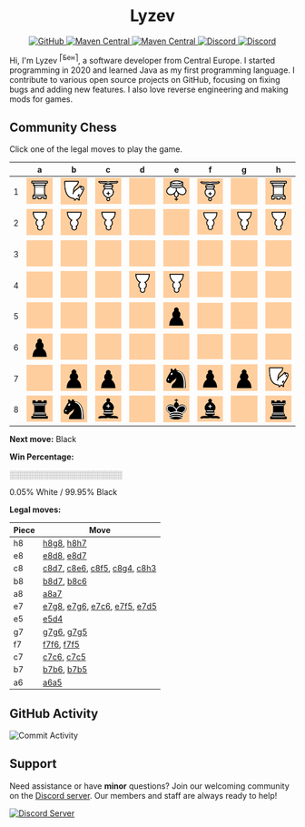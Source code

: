 <div align="center">
    <h1>Lyzev</h1>
    <a href="https://github.com/Lyzev">
        <img src="https://wsrv.nl/?url=https://cdn.jsdelivr.net/npm/@intergrav/devins-badges@3.2.0/assets/cozy-minimal/available/github_vector.svg&w=64&h=64" alt="GitHub">
    </a>
    <a href="https://lyzev.dev">
        <img src="https://wsrv.nl/?url=https://cdn.jsdelivr.net/npm/@intergrav/devins-badges@3.2.0/assets/cozy-minimal/documentation/website_vector.svg&w=64&h=64" alt="Maven Central">
    </a>
    <a href="https://central.sonatype.com/namespace/dev.lyzev.api">
        <img src="https://wsrv.nl/?url=https://cdn.jsdelivr.net/npm/@intergrav/devins-badges@3.2.0/assets/cozy-minimal/available/maven-central_vector.svg&w=64&h=64" alt="Maven Central">
    </a>
    <a href="https://lyzev.dev/discord">
        <img src="https://wsrv.nl/?url=https://cdn.jsdelivr.net/npm/@intergrav/devins-badges@3/assets/cozy-minimal/social/discord-plural_vector.svg&w=64&h=64" alt="Discord">
    </a>
    <a href="https://www.youtube.com/@lyzev">
        <img src="https://wsrv.nl/?url=https://cdn.jsdelivr.net/npm/@intergrav/devins-badges@3.2.0/assets/cozy-minimal/social/youtube-singular_vector.svg&w=64&h=64" alt="Discord">
    </a>
</div>

[//]: # (23, 08 Mon 2021, 20:00:00)

Hi, I'm Lyzev <sup>⎡Бен⎤</sup>, a software developer from Central Europe. I started programming in 2020 and learned Java as my first programming language. I contribute to various open source projects on GitHub, focusing on fixing bugs and adding new features. I also love reverse engineering and making mods for games.

## Community Chess

Click one of the legal moves to play the game.

|   | a | b | c | d | e | f | g | h |
|---|---|---|---|---|---|---|---|---|
| 1 | ![R](chess/assets/img/white/down/tower.svg) | ![N](chess/assets/img/white/down/horse.svg) | ![B](chess/assets/img/white/down/bishop.svg) | ![Empty](chess/assets/img/empty.svg) | ![K](chess/assets/img/white/down/king.svg) | ![B](chess/assets/img/white/down/bishop.svg) | ![Empty](chess/assets/img/empty.svg) | ![R](chess/assets/img/white/down/tower.svg) |
| 2 | ![P](chess/assets/img/white/down/pawn.svg) | ![P](chess/assets/img/white/down/pawn.svg) | ![P](chess/assets/img/white/down/pawn.svg) | ![Empty](chess/assets/img/empty.svg) | ![Empty](chess/assets/img/empty.svg) | ![P](chess/assets/img/white/down/pawn.svg) | ![P](chess/assets/img/white/down/pawn.svg) | ![P](chess/assets/img/white/down/pawn.svg) |
| 3 | ![Empty](chess/assets/img/empty.svg) | ![Empty](chess/assets/img/empty.svg) | ![Empty](chess/assets/img/empty.svg) | ![Empty](chess/assets/img/empty.svg) | ![Empty](chess/assets/img/empty.svg) | ![Empty](chess/assets/img/empty.svg) | ![Empty](chess/assets/img/empty.svg) | ![Empty](chess/assets/img/empty.svg) |
| 4 | ![Empty](chess/assets/img/empty.svg) | ![Empty](chess/assets/img/empty.svg) | ![Empty](chess/assets/img/empty.svg) | ![P](chess/assets/img/white/down/pawn.svg) | ![P](chess/assets/img/white/down/pawn.svg) | ![Empty](chess/assets/img/empty.svg) | ![Empty](chess/assets/img/empty.svg) | ![Empty](chess/assets/img/empty.svg) |
| 5 | ![Empty](chess/assets/img/empty.svg) | ![Empty](chess/assets/img/empty.svg) | ![Empty](chess/assets/img/empty.svg) | ![Empty](chess/assets/img/empty.svg) | ![p](chess/assets/img/black/up/pawn.svg) | ![Empty](chess/assets/img/empty.svg) | ![Empty](chess/assets/img/empty.svg) | ![Empty](chess/assets/img/empty.svg) |
| 6 | ![p](chess/assets/img/black/up/pawn.svg) | ![Empty](chess/assets/img/empty.svg) | ![Empty](chess/assets/img/empty.svg) | ![Empty](chess/assets/img/empty.svg) | ![Empty](chess/assets/img/empty.svg) | ![Empty](chess/assets/img/empty.svg) | ![Empty](chess/assets/img/empty.svg) | ![Empty](chess/assets/img/empty.svg) |
| 7 | ![Empty](chess/assets/img/empty.svg) | ![p](chess/assets/img/black/up/pawn.svg) | ![p](chess/assets/img/black/up/pawn.svg) | ![Empty](chess/assets/img/empty.svg) | ![n](chess/assets/img/black/up/horse.svg) | ![p](chess/assets/img/black/up/pawn.svg) | ![p](chess/assets/img/black/up/pawn.svg) | ![N](chess/assets/img/white/down/horse.svg) |
| 8 | ![r](chess/assets/img/black/up/tower.svg) | ![n](chess/assets/img/black/up/horse.svg) | ![b](chess/assets/img/black/up/bishop.svg) | ![Empty](chess/assets/img/empty.svg) | ![k](chess/assets/img/black/up/king.svg) | ![b](chess/assets/img/black/up/bishop.svg) | ![Empty](chess/assets/img/empty.svg) | ![r](chess/assets/img/black/up/tower.svg) |

**Next move:** Black

**Win Percentage:**

░░░░░░░░░░░░░░░░░░░░

 0.05% White / 99.95% Black


**Legal moves:**

| Piece | Move |
|-------|------|
| h8 | [h8g8](https://github.com/Lyzev/Lyzev/issues/new?title=chess%7Ch8g8&body=Click+%27Create%27+to+submit+this+move.), [h8h7](https://github.com/Lyzev/Lyzev/issues/new?title=chess%7Ch8h7&body=Click+%27Create%27+to+submit+this+move.) |
| e8 | [e8d8](https://github.com/Lyzev/Lyzev/issues/new?title=chess%7Ce8d8&body=Click+%27Create%27+to+submit+this+move.), [e8d7](https://github.com/Lyzev/Lyzev/issues/new?title=chess%7Ce8d7&body=Click+%27Create%27+to+submit+this+move.) |
| c8 | [c8d7](https://github.com/Lyzev/Lyzev/issues/new?title=chess%7Cc8d7&body=Click+%27Create%27+to+submit+this+move.), [c8e6](https://github.com/Lyzev/Lyzev/issues/new?title=chess%7Cc8e6&body=Click+%27Create%27+to+submit+this+move.), [c8f5](https://github.com/Lyzev/Lyzev/issues/new?title=chess%7Cc8f5&body=Click+%27Create%27+to+submit+this+move.), [c8g4](https://github.com/Lyzev/Lyzev/issues/new?title=chess%7Cc8g4&body=Click+%27Create%27+to+submit+this+move.), [c8h3](https://github.com/Lyzev/Lyzev/issues/new?title=chess%7Cc8h3&body=Click+%27Create%27+to+submit+this+move.) |
| b8 | [b8d7](https://github.com/Lyzev/Lyzev/issues/new?title=chess%7Cb8d7&body=Click+%27Create%27+to+submit+this+move.), [b8c6](https://github.com/Lyzev/Lyzev/issues/new?title=chess%7Cb8c6&body=Click+%27Create%27+to+submit+this+move.) |
| a8 | [a8a7](https://github.com/Lyzev/Lyzev/issues/new?title=chess%7Ca8a7&body=Click+%27Create%27+to+submit+this+move.) |
| e7 | [e7g8](https://github.com/Lyzev/Lyzev/issues/new?title=chess%7Ce7g8&body=Click+%27Create%27+to+submit+this+move.), [e7g6](https://github.com/Lyzev/Lyzev/issues/new?title=chess%7Ce7g6&body=Click+%27Create%27+to+submit+this+move.), [e7c6](https://github.com/Lyzev/Lyzev/issues/new?title=chess%7Ce7c6&body=Click+%27Create%27+to+submit+this+move.), [e7f5](https://github.com/Lyzev/Lyzev/issues/new?title=chess%7Ce7f5&body=Click+%27Create%27+to+submit+this+move.), [e7d5](https://github.com/Lyzev/Lyzev/issues/new?title=chess%7Ce7d5&body=Click+%27Create%27+to+submit+this+move.) |
| e5 | [e5d4](https://github.com/Lyzev/Lyzev/issues/new?title=chess%7Ce5d4&body=Click+%27Create%27+to+submit+this+move.) |
| g7 | [g7g6](https://github.com/Lyzev/Lyzev/issues/new?title=chess%7Cg7g6&body=Click+%27Create%27+to+submit+this+move.), [g7g5](https://github.com/Lyzev/Lyzev/issues/new?title=chess%7Cg7g5&body=Click+%27Create%27+to+submit+this+move.) |
| f7 | [f7f6](https://github.com/Lyzev/Lyzev/issues/new?title=chess%7Cf7f6&body=Click+%27Create%27+to+submit+this+move.), [f7f5](https://github.com/Lyzev/Lyzev/issues/new?title=chess%7Cf7f5&body=Click+%27Create%27+to+submit+this+move.) |
| c7 | [c7c6](https://github.com/Lyzev/Lyzev/issues/new?title=chess%7Cc7c6&body=Click+%27Create%27+to+submit+this+move.), [c7c5](https://github.com/Lyzev/Lyzev/issues/new?title=chess%7Cc7c5&body=Click+%27Create%27+to+submit+this+move.) |
| b7 | [b7b6](https://github.com/Lyzev/Lyzev/issues/new?title=chess%7Cb7b6&body=Click+%27Create%27+to+submit+this+move.), [b7b5](https://github.com/Lyzev/Lyzev/issues/new?title=chess%7Cb7b5&body=Click+%27Create%27+to+submit+this+move.) |
| a6 | [a6a5](https://github.com/Lyzev/Lyzev/issues/new?title=chess%7Ca6a5&body=Click+%27Create%27+to+submit+this+move.) |


## GitHub Activity

![Commit Activity](https://lyzev.dev/assets/img/Lyzev.svg)

## Support

Need assistance or have **minor** questions? Join our welcoming community on
the [Discord server](https://lyzev.dev/discord). Our members and staff are always ready to help!

[![Discord Server](https://cdn.jsdelivr.net/npm/@intergrav/devins-badges@3/assets/cozy/social/discord-plural_vector.svg)](https://lyzev.dev/discord)
